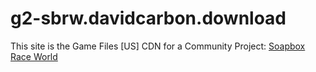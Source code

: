 # g2-sbrw.davidcarbon.download
This site is the Game Files [US] CDN for a Community Project: [Soapbox Race World](https://github.com/SoapboxRaceWorld)
